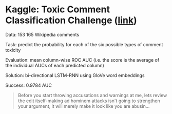 # Kaggle: Toxic Comment Classification Challenge ([link](https://www.kaggle.com/c/jigsaw-toxic-comment-classification-challenge/overview))

Data: 153 165 Wikipedia comments

Task: predict the probability for each of the six possible types of comment toxicity

Evaluation: mean column-wise ROC AUC (i.e. the score is the average of the individual AUCs of each predicted column)

Solution: bi-directional LSTM-RNN using GloVe word embeddings

Success: 0.9784 AUC

> 	Before you start throwing accusations and warnings at me, lets review the edit itself-making ad hominem attacks isn't going to strengthen your argument, it will merely make it look like you are abusin...
